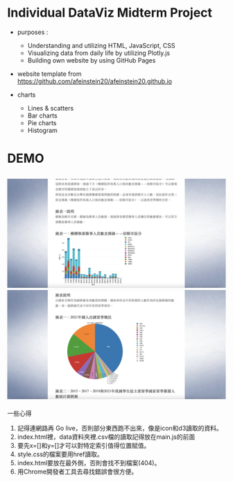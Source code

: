 # Individual DataViz Midterm Project
- purposes : 
	- Understanding and utilizing HTML, JavaScript, CSS 
	- Visualizing data from daily life by utilizing Plotly.js
	- Building own website by using GitHub Pages

- website template from https://github.com/afeinstein20/afeinstein20.github.io

- charts
	- Lines & scatters
	- Bar charts
	- Pie charts
	- Histogram
# DEMO
![image](bar_chart_demo.jpg)
![image](pie_chart_demo.jpg)
---
一些心得
1. 記得連網路再 Go live，否則部分東西跑不出來，像是icon和d3讀取的資料。 
2. index.html裡，data資料夾裡.csv檔的讀取記得放在main.js的前面 
3. 要先x=[]和y=[]才可以對特定索引值得位置賦值。 
4. style.css的檔案要用href讀取。 
5. index.html要放在最外側，否則會找不到檔案(404)。 
6. 用Chrome開發者工具去尋找錯誤會很方便。
